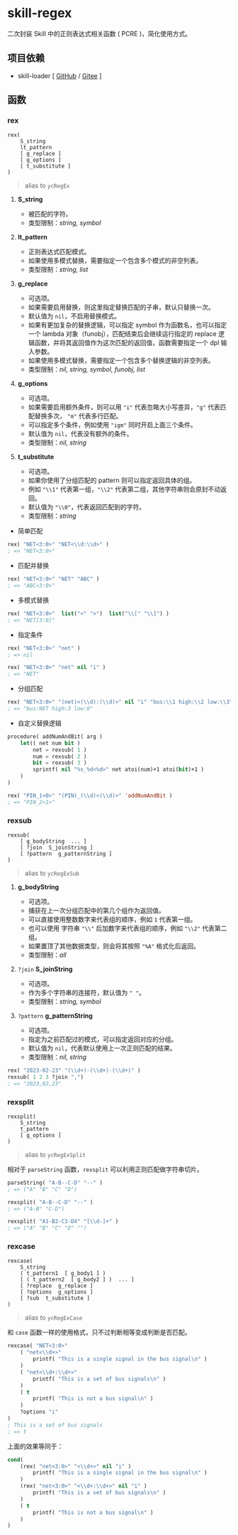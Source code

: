 # skill-regex

二次封装 Skill 中的正则表达式相关函数 ( PCRE )，简化使用方式。

## 项目依赖

+ skill-loader [ [GitHub](https://github.com/yeungchie/skill-loader "https://github.com/yeungchie/skill-loader") / [Gitee](https://gitee.com/yeungchie/skill-loader "https://gitee.com/yeungchie/skill-loader") ]

## 函数

### rex

```text
rex(
    S_string
    lt_pattern
    [ g_replace ]
    [ g_options ]
    [ t_substitute ]
)
```

> alias to `ycRegEx`

1. **S_string**
    + 被匹配的字符。
    + 类型限制：*string, symbol*

2. **lt_pattern**
    + 正则表达式匹配模式。
    + 如果使用多模式替换，需要指定一个包含多个模式的非空列表。
    + 类型限制：*string, list*

3. **g_replace**
    + 可选项。
    + 如果需要启用替换，则这里指定替换匹配的子串，默认只替换一次。
    + 默认值为 `nil`，不启用替换模式。
    + 如果有更加复杂的替换逻辑，可以指定 symbol 作为函数名，也可以指定一个 lambda 对象（funobj），匹配结束后会继续运行指定的 replace 逻辑函数，并将其返回值作为这次匹配的返回值，函数需要指定一个 dpl 输入参数。
    + 如果使用多模式替换，需要指定一个包含多个替换逻辑的非空列表。
    + 类型限制：*nil, string, symbol, funobj, list*

4. **g_options**
    + 可选项。
    + 如果需要启用额外条件，则可以用 `"i"` 代表忽略大小写差异，`"g"` 代表匹配替换多次， `"m"` 代表多行匹配。
    + 可以指定多个条件，例如使用 `"igm"` 同时开启上面三个条件。
    + 默认值为 `nil`，代表没有额外的条件。
    + 类型限制：*nil, string*

5. **t_substitute**
    + 可选项。
    + 如果你使用了分组匹配的 pattern 则可以指定返回具体的组。
    + 例如 `"\\1"` 代表第一组，`"\\2"` 代表第二组，其他字符串则会原封不动返回。
    + 默认值为 `"\\0"`，代表返回匹配到的字符。
    + 类型限制：*string*

+ 简单匹配

```lisp
rex( "NET<3:0>" "NET<\\d:\\d>" )
; => "NET<3:0>"
```

+ 匹配并替换

```lisp
rex( "NET<3:0>" "NET" "ABC" )
; => "ABC<3:0>"
```

+ 多模式替换

```lisp
rex( "NET<3:0>"  list("<" ">")  list("\\[" "\\]") )
; => "NET[3:0]"
```

+ 指定条件

```lisp
rex( "NET<3:0>" "net" )
; => nil

rex( "NET<3:0>" "net" nil "i" )
; => "NET"
```

+ 分组匹配

```lisp
rex( "NET<3:0>" "(net)<(\\d):(\\d)>" nil "i" "bus:\\1 high:\\2 low:\\3")
; => "bus:NET high:3 low:0"
```

+ 自定义替换逻辑

```lisp
procedure( addNumAndBit( arg )
    let(( net num bit )
        net = rexsub( 1 )
        num = rexsub( 2 )
        bit = rexsub( 3 )
        sprintf( nil "%s_%d<%d>" net atoi(num)+1 atoi(bit)+1 )
    )
)

rex( "PIN_1<0>" "(PIN)_(\\d)<(\\d)>" 'addNumAndBit )
; => "PIN_2<1>"
```

### rexsub

```text
rexsub(
    [ g_bodyString  ... ]
    [ ?join  S_joinString ]
    [ ?pattern  g_patternString ]
)
```

> alias to `ycRegExSub`

1. **g_bodyString**
    + 可选项。
    + 捕获在上一次分组匹配中的第几个组作为返回值。
    + 可以直接使用整数数字来代表组的顺序，例如 `1` 代表第一组。
    + 也可以使用 字符串 `"\\"` 后加数字来代表组的顺序，例如 `"\\2"` 代表第二组。
    + 如果置顶了其他数据类型，则会将其按照 `"%A"` 格式化后返回。
    + 类型限制：*all*

2. `?join` **S_joinString**
    + 可选项。
    + 作为多个字符串的连接符，默认值为 `" "`。
    + 类型限制：*string, symbol*

3. `?pattern` **g_patternString**
    + 可选项。
    + 指定为之前匹配过的模式，可以指定返回对应的分组。
    + 默认值为 `nil`，代表默认使用上一次正则匹配的结果。
    + 类型限制：*nil, string*

```lisp
rex( "2023-02-23" "(\\d+)-(\\d+)-(\\d+)" )
rexsub( 1 2 3 ?join ",")
; => "2023,02,23"
```

### rexsplit

```text
rexsplit(
    S_string
    t_pattern
    [ g_options ]
)
```

> alias to `ycRegExSplit`

相对于 `parseString` 函数，`rexsplit` 可以利用正则匹配做字符串切片。

```lisp
parseString( "A-B--C-D" "--" )
; => ("A" "B" "C" "D")

rexsplit( "A-B--C-D" "--" )
; => ("A-B" "C-D")

rexsplit( "A1-B2-C3-D4" "[\\d-]+" )
; => ("A" "B" "C" "D" "")
```

### rexcase

```text
rexcase(
    S_string
    ( t_pattern1  [ g_body1 ] )
    [ ( t_pattern2  [ g_body2 ] )  ... ]
    [ ?replace  g_replace ]
    [ ?options  g_options ]
    [ ?sub  t_substitute ]
)
```

> alias to `ycRegExCase`

和 `case` 函数一样的使用格式，只不过判断相等变成判断是否匹配。

```lisp
rexcase( "NET<3:0>"
    ( "net<\\d+>"
        printf( "This is a single signal in the bus signal\n" )
    )
    ( "net<\\d+:\\d+>"
        printf( "This is a set of bus signals\n" )
    )
    ( t
        printf( "This is not a bus signal\n" )
    )
    ?options "i"
)
; This is a set of bus signals
; => t
```

上面的效果等同于：

```lisp
cond(
    (rex( "net<3:0>" "<\\d+>" nil "i" )
        printf( "This is a single signal in the bus signal\n" )
    )
    (rex( "net<3:0>" "<\\d+:\\d+>" nil "i" )
        printf( "This is a set of bus signals\n" )
    )
    ( t
        printf( "This is not a bus signal\n" )
    )
)
```
